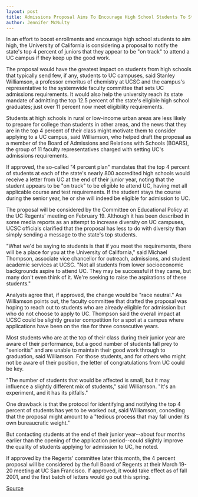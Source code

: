 ```yaml
---
layout: post
title: Admissions Proposal Aims To Encourage High School Students To Stay On Track
author: Jennifer McNulty
---
```


In an effort to boost enrollments and encourage high school students to aim high, the University of California is considering a proposal to notify the state's top 4 percent of juniors that they appear to be "on track" to attend a UC campus if they keep up the good work.

The proposal would have the greatest impact on students from high schools that typically send few, if any, students to UC campuses, said Stanley Williamson, a professor emeritus of chemistry at UCSC and the campus's representative to the systemwide faculty committee that sets UC admissions requirements. It would also help the university reach its state mandate of admitting the top 12.5 percent of the state's eligible high school graduates; just over 11 percent now meet eligibility requirements.

Students at high schools in rural or low-income urban areas are less likely to prepare for college than students in other areas, and the news that they are in the top 4 percent of their class might motivate them to consider applying to a UC campus, said Williamson, who helped draft the proposal as a member of the Board of Admissions and Relations with Schools (BOARS), the group of 11 faculty representatives charged with setting UC's admissions requirements.

If approved, the so-called "4 percent plan" mandates that the top 4 percent of students at each of the state's nearly 800 accredited high schools would receive a letter from UC at the end of their junior year, noting that the student appears to be "on track" to be eligible to attend UC, having met all applicable course and test requirements. If the student stays the course during the senior year, he or she will indeed be eligible for admission to UC.

The proposal will be considered by the Committee on Educational Policy at the UC Regents' meeting on February 19. Although it has been described in some media reports as an attempt to increase diversity on UC campuses, UCSC officials clarified that the proposal has less to do with diversity than simply sending a message to the state's top students.

"What we'd be saying to students is that if you meet the requirements, there will be a place for you at the University of California," said Michael Thompson, associate vice chancellor for outreach, admissions, and student academic services at UCSC. "Not all students from lower socioeconomic backgrounds aspire to attend UC. They may be successful if they came, but many don't even think of it. We're seeking to raise the aspirations of these students."

Analysts agree that, if approved, the change would be "race neutral." As Williamson points out, the faculty committee that drafted the proposal was hoping to reach out to students who are already eligible for admission but who do not choose to apply to UC. Thompson said the overall impact at UCSC could be slightly greater competition for a spot at a campus where applications have been on the rise for three consecutive years.

Most students who are at the top of their class during their junior year are aware of their performance, but a good number of students fall prey to "senioritis" and are unable to maintain their good work through to graduation, said Williamson. For those students, and for others who might not be aware of their position, the letter of congratulations from UC could be key.

"The number of students that would be affected is small, but it may influence a slightly different mix of students," said Williamson. "It's an experiment, and it has its pitfalls."

One drawback is that the protocol for identifying and notifying the top 4 percent of students has yet to be worked out, said Williamson, conceding that the proposal might amount to a "tedious process that may fall under its own bureaucratic weight."

But contacting students at the end of their junior year--about four months earlier than the opening of the application period--could slightly improve the quality of students applying for admission to UC, he noted.

If approved by the Regents' committee later this month, the 4 percent proposal will be considered by the full Board of Regents at their March 19-20 meeting at UC San Francisco. If approved, it would take effect as of fall 2001, and the first batch of letters would go out this spring.

[Source](http://www1.ucsc.edu/oncampus/currents/98-99/02-15/four.percent.htm "Permalink to Regents consider 4 percent admissions proposal; 02-15-99")
